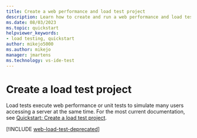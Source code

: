 ```yaml
---
title: Create a web performance and load test project
description: Learn how to create and run a web performance and load test project in Visual Studio with guided steps in a quickstart article.
ms.date: 08/03/2023
ms.topic: quickstart
helpviewer_keywords:
- load testing, quickstart
author: mikejo5000
ms.author: mikejo
manager: jmartens
ms.technology: vs-ide-test
---
```

# Create a load test project


Load tests execute web performance or unit tests to simulate many users accessing a server at the same time. For the most current documentation, see [Quickstart: Create a load test project](/previous-versions/visualstudio/visual-studio-2017/test/quickstart-create-a-load-test-project).

[!INCLUDE [web-load-test-deprecated](includes/web-load-test-deprecated.md)]